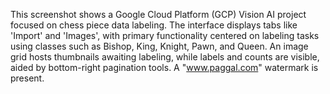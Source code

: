 This screenshot shows a Google Cloud Platform (GCP) Vision AI project focused on chess piece data labeling. The interface displays tabs like 'Import' and 'Images', with primary functionality centered on labeling tasks using classes such as Bishop, King, Knight, Pawn, and Queen. An image grid hosts thumbnails awaiting labeling, while labels and counts are visible, aided by bottom-right pagination tools. A "www.paggal.com" watermark is present.